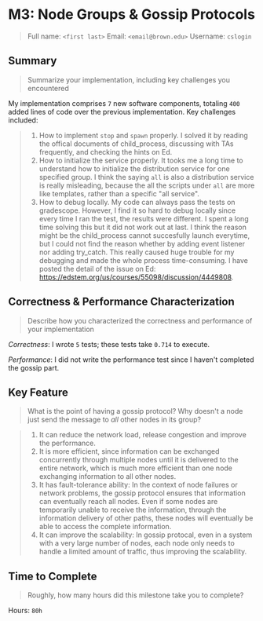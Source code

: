 # M3: Node Groups & Gossip Protocols
> Full name: `<first last>`
> Email:  `<email@brown.edu>`
> Username:  `cslogin`

## Summary
> Summarize your implementation, including key challenges you encountered

My implementation comprises `7` new software components, totaling `400` added lines of code over the previous implementation. Key challenges included:
> 1. How to implement `stop` and `spawn` properly. I solved it by reading the offical documents of child_process, discussing with TAs frequently, and checking the hints on Ed.
> 2. How to initialize the service properly. It tooks me a long time to understand how to initialize the distribution service for one specified group. I think the saying  `all` is also a distribution service is really misleading, because the all the scripts under `all` are more like templates, rather than a specific "all service".
> 3. How to debug locally. My code can always pass the tests on gradescope. However, I find it so hard to debug locally since every time I ran the test, the results were different. I spent a long time solving this but it did not work out at last. I think the reason might be the child_process cannot succesfully launch everytime, but I could not find the reason whether by adding event listener nor adding try_catch. This really caused huge trouble for my debugging and made the whole process time-consuming. I have posted the detail of the issue on Ed: https://edstem.org/us/courses/55098/discussion/4449808.


## Correctness & Performance Characterization
> Describe how you characterized the correctness and performance of your implementation

*Correctness*: I wrote `5` tests; these tests take `0.714` to execute. 

*Performance*: I did not write the performance test since I haven't completed the gossip part.

## Key Feature
> What is the point of having a gossip protocol? Why doesn't a node just send the message to _all_ other nodes in its group?

> 1. It can reduce the network load, release congestion and improve the performance.
> 2. It is more efficient, since information can be exchanged concurrently through multiple nodes until it is delivered to the entire network, which is much more efficient than one node exchanging information to all other nodes.
> 3. It has fault-tolerance ability: In the context of node failures or network problems, the gossip protocol ensures that information can eventually reach all nodes. Even if some nodes are temporarily unable to receive the information, through the information delivery of other paths, these nodes will eventually be able to access the complete information.
> 4. It can improve the scalability: In gossip protocal, even in a system with a very large number of nodes, each node only needs to handle a limited amount of traffic, thus improving the scalability.


## Time to Complete
> Roughly, how many hours did this milestone take you to complete?

Hours: `80h`

